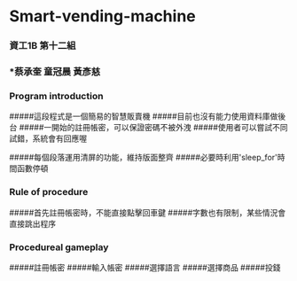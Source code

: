 # Smart-vending-machine
### 資工1B 第十二組
### *蔡承奎 童冠晨 黃彥慈

### Program introduction
#####這段程式是一個簡易的智慧販賣機
#####目前也沒有能力使用資料庫做後台
#####一開始的註冊帳密，可以保證密碼不被外洩
#####使用者可以嘗試不同試錯，系統會有回應喔

#####每個段落運用清屏的功能，維持版面整齊
#####必要時利用'sleep_for'時間函數停頓
### Rule of procedure
#####首先註冊帳密時，不能直接點擊回車鍵
#####字數也有限制，某些情況會直接跳出程序

### Procedureal gameplay
#####註冊帳密
#####輸入帳密
#####選擇語言
#####選擇商品
#####投錢

